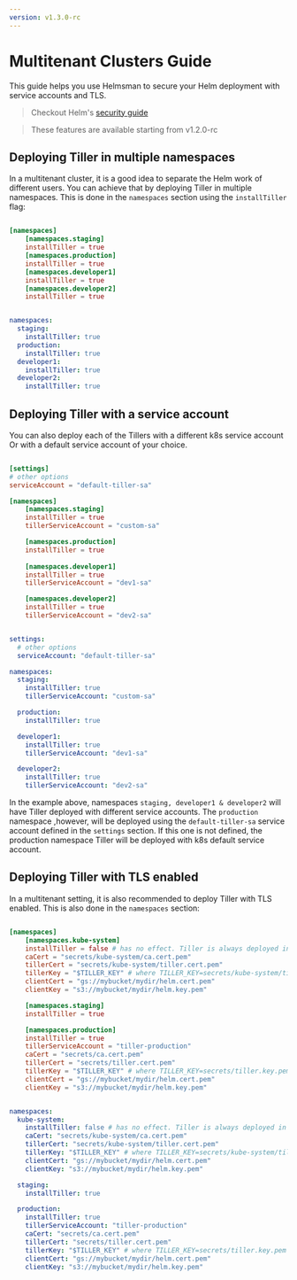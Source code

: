 ```yaml
---
version: v1.3.0-rc
---
```


# Multitenant Clusters Guide

This guide helps you use Helmsman to secure your Helm deployment with service accounts and TLS. 

>Checkout Helm's [security guide](https://github.com/kubernetes/helm/blob/master/docs/securing_installation.md)

> These features are available starting from v1.2.0-rc

## Deploying Tiller in multiple namespaces

In a multitenant cluster, it is a good idea to separate the Helm work of different users. You can achieve that by deploying Tiller in multiple namespaces. This is done in the `namespaces` section using the `installTiller` flag:

```toml

[namespaces]
    [namespaces.staging]
    installTiller = true
    [namespaces.production]
    installTiller = true
    [namespaces.developer1]
    installTiller = true
    [namespaces.developer2]
    installTiller = true

```

```yaml

namespaces:
  staging:
    installTiller: true
  production:
    installTiller: true
  developer1:
    installTiller: true
  developer2:
    installTiller: true

```

## Deploying Tiller with a service account 

You can also deploy each of the Tillers with a different k8s service account Or with a default service account of your choice. 

```toml

[settings]
# other options
serviceAccount = "default-tiller-sa"

[namespaces]
    [namespaces.staging]
    installTiller = true
    tillerServiceAccount = "custom-sa"

    [namespaces.production]
    installTiller = true
    
    [namespaces.developer1]
    installTiller = true
    tillerServiceAccount = "dev1-sa"

    [namespaces.developer2]
    installTiller = true
    tillerServiceAccount = "dev2-sa"

```

```yaml

settings:
  # other options
  serviceAccount: "default-tiller-sa"

namespaces:
  staging:
    installTiller: true
    tillerServiceAccount: "custom-sa"

  production:
    installTiller: true

  developer1:
    installTiller: true
    tillerServiceAccount: "dev1-sa"

  developer2:
    installTiller: true
    tillerServiceAccount: "dev2-sa"

```

In the example above, namespaces `staging, developer1 & developer2` will have Tiller deployed with different service accounts. 
The `production` namespace ,however, will be deployed using the `default-tiller-sa` service account defined in the `settings` section. If this one is not defined, the production namespace Tiller will be deployed with k8s default service account.

## Deploying Tiller with TLS enabled

In a multitenant setting, it is also recommended to deploy Tiller with TLS enabled. This is also done in the `namespaces` section:

```toml

[namespaces]
    [namespaces.kube-system]
    installTiller = false # has no effect. Tiller is always deployed in kube-system 
    caCert = "secrets/kube-system/ca.cert.pem"
    tillerCert = "secrets/kube-system/tiller.cert.pem"
    tillerKey = "$TILLER_KEY" # where TILLER_KEY=secrets/kube-system/tiller.key.pem
    clientCert = "gs://mybucket/mydir/helm.cert.pem"
    clientKey = "s3://mybucket/mydir/helm.key.pem"

    [namespaces.staging]
    installTiller = true

    [namespaces.production]
    installTiller = true
    tillerServiceAccount = "tiller-production"
    caCert = "secrets/ca.cert.pem"
    tillerCert = "secrets/tiller.cert.pem"
    tillerKey = "$TILLER_KEY" # where TILLER_KEY=secrets/tiller.key.pem
    clientCert = "gs://mybucket/mydir/helm.cert.pem"
    clientKey = "s3://mybucket/mydir/helm.key.pem"

```

```yaml

namespaces:
  kube-system:
    installTiller: false # has no effect. Tiller is always deployed in kube-system
    caCert: "secrets/kube-system/ca.cert.pem"
    tillerCert: "secrets/kube-system/tiller.cert.pem"
    tillerKey: "$TILLER_KEY" # where TILLER_KEY=secrets/kube-system/tiller.key.pem
    clientCert: "gs://mybucket/mydir/helm.cert.pem"
    clientKey: "s3://mybucket/mydir/helm.key.pem"

  staging:
    installTiller: true

  production:
    installTiller: true
    tillerServiceAccount: "tiller-production"
    caCert: "secrets/ca.cert.pem"
    tillerCert: "secrets/tiller.cert.pem"
    tillerKey: "$TILLER_KEY" # where TILLER_KEY=secrets/tiller.key.pem
    clientCert: "gs://mybucket/mydir/helm.cert.pem"
    clientKey: "s3://mybucket/mydir/helm.key.pem"

```


